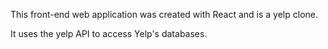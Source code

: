 This front-end web application was created with React and is a yelp clone. 


It uses the yelp API to access Yelp's databases.
